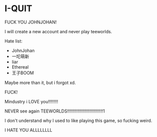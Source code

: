 # I-QUIT
FUCK YOU JOHNJOHAN!


I will create a new account and never play teeworlds.

Hate list:
- JohnJohan
- 一坨萌新
- liar
- Ethereal
- 王子BOOM

Maybe more than it, but i forgot xd.

FUCK!



Mindustry i LOVE you!!!!!!!!

NEVER see again TEEWORLDS!!!!!!!!!!!!!!!!!!!!!!!!!!!!!1

I don't understand why I used to like playing this game, so fucking weird.

I HATE YOU ALLLLLLLL
